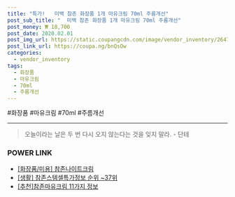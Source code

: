 ```yaml
--- 
title: "특가!   미백 참존 화장품 1개 마유크림 70ml 주름개선" 
post_sub_title: "  미백 참존 화장품 1개 마유크림 70ml 주름개선" 
post_money: ₩ 18,700 
post_date: 2020.02.01 
post_img_url: https://static.coupangcdn.com/image/vendor_inventory/2647/3e1e05a50196e69872cca8940ec1816cf90c200a4658acd71d1735e79120.jpg 
post_link_url: https://coupa.ng/bnQsOw 
categories: 
  - vendor_inventory 
tags: 
  - 화장품 
  - 마유크림 
  - 70ml 
  - 주름개선 
--- 
```

  #화장품 #마유크림 #70ml #주름개선 
<hr> 

> 오늘이라는 날은 두 번 다시 오지 않는다는 것을 잊지 말라. - 단테 


### POWER LINK

* <a href="https://blog.naver.com/sakai111/221782854641" target="_blank"> [화장품/미용] 참존나이트크림 </a>
* <a href="https://blog.naver.com/fasyy4321/221773501766" target="_blank"> [생활] 참존스템셀특가정보 순위 ~37위</a>
* <a href="https://blog.naver.com/fasyy4321/221792142888" target="_blank">[추천]참존마유크림 11가지 정보</a>

